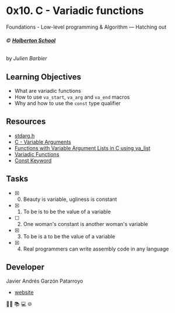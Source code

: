 # 0x10. C - Variadic functions
Foundations - Low-level programming & Algorithm ― Hatching out

###### :copyright: **[Holberton School](https://www.holbertonschool.com/)**
by _Julien Barbier_

## Learning Objectives
* What are variadic functions
* How to use ```va_start```, ```va_arg``` and ```va_end``` macros
* Why and how to use the ```const``` type qualifier

## Resources
* [stdarg.h](https://en.wikipedia.org/wiki/Stdarg.h)
* [C - Variable Arguments](https://www.tutorialspoint.com/cprogramming/c_variable_arguments.htm)
* [Functions with Variable Argument Lists in C using va_list](https://www.cprogramming.com/tutorial/c/lesson17.html)
* [Variadic Functions](https://www.gnu.org/software/libc/manual/html_node/Variadic-Functions.html)
* [Const Keyword](https://www.youtube.com/watch?v=1W4oyuOdXv8)

## Tasks
* [x] 0. Beauty is variable, ugliness is constant
* [x] 1. To be is to be the value of a variable
* [ ] 2. One woman's constant is another woman's variable
* [x] 3. To be is a to be the value of a variable
* [x] 4. Real programmers can write assembly code in any language

## Developer
Javier Andrés Garzón Patarroyo
- [website](https://tecnoayuda.co/)

:man_technologist: :books: :computer: :globe_with_meridians:
